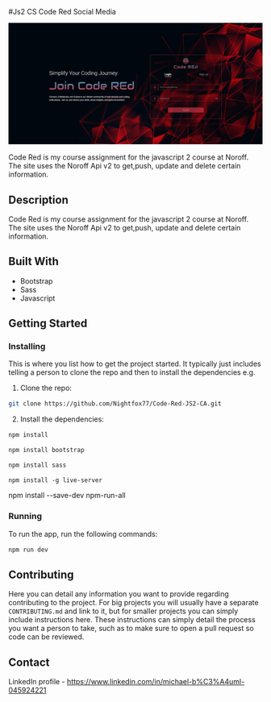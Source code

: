 #Js2 CS Code Red Social Media 

![image](https://github.com/Nightfox77/Code-Red-JS2-CA/blob/js2/images/Screenshot.png)

Code Red is my course assignment for the javascript 2 course at Noroff. The site uses the Noroff Api v2 to get,push, update and delete certain information.

## Description

Code Red is my course assignment for the javascript 2 course at Noroff. The site uses the Noroff Api v2 to get,push, update and delete certain information.


## Built With



- Bootstrap
- Sass
- Javascript
  

## Getting Started

### Installing

This is where you list how to get the project started. It typically just includes telling a person to clone the repo and then to install the dependencies e.g.

1. Clone the repo:

```bash
git clone https://github.com/Nightfox77/Code-Red-JS2-CA.git
```

2. Install the dependencies:

```
npm install
```
```
npm install bootstrap
```
```
npm install sass
```
```
npm install -g live-server
```
npm install --save-dev npm-run-all

### Running


To run the app, run the following commands:

```bash
npm run dev
```

## Contributing

Here you can detail any information you want to provide regarding contributing to the project. For big projects you will usually have a separate `CONTRIBUTING.md` and link to it, but for smaller projects you can simply include instructions here. These instructions can simply detail the process you want a person to take, such as to make sure to open a pull request so code can be reviewed.

## Contact


LinkedIn profile - https://www.linkedin.com/in/michael-b%C3%A4uml-045924221


